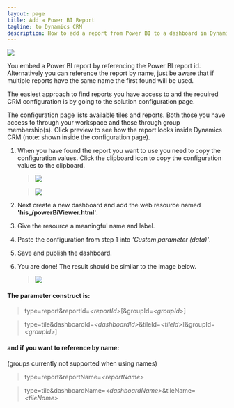 ```yaml
---
layout: page
title: Add a Power BI Report
tagline: to Dynamics CRM
description: How to add a report from Power BI to a dashboard in Dynamics CRM.
---
```


[![]({{BASE_PATH}}/assets/images/v0.3/samples/sample-crm-montage.png)]({{BASE_PATH}}/assets/images/v0.3/samples/sample-crm-montage.png)

You embed a Power BI report by referencing the Power BI report id. Alternatively you can reference the report by name, just be aware
that if multiple reports have the same name the first found will be used.

The easiest approach to find reports you have access to and the required CRM configuration is by going to the solution
configuration page.

The configuration page lists available tiles and reports. Both those you have access to through your workspace and those through
group membership(s). Click preview to see how the report looks inside Dynamics CRM (note: shown inside the configuration page).

1. When you have found the report you want to use you need to copy the configuration values. Click the clipboard icon to copy the configuration values to the clipboard. 

   > [![]({{BASE_PATH}}/assets/images/v0.3/crm-config/crm-config-get-tile-params-2.png)]({{BASE_PATH}}/assets/images/v0.3/crm-config/crm-config-get-tile-params-2.png)

   > [![]({{BASE_PATH}}/assets/images/v0.3/crm-config/crm-config-dash-add-web-resource.png)]({{BASE_PATH}}/assets/images/v0.3/crm-config/crm-config-dash-add-web-resource.png)

2. Next create a new dashboard and add the web resource named **'his_/powerBiViewer.html'**.
3. Give the resource a meaningful name and label.
4. Paste the configuration from step 1 into *'Custom parameter (data)'*.
5. Save and publish the dashboard.
6. You are done! The result should be similar to the image below.

   > [![]({{BASE_PATH}}/assets/images/v0.3/samples/sample-crm-sales-performance.png)]({{BASE_PATH}}/assets/images/v0.3/samples/sample-crm-sales-performance.png)
 

#### The parameter construct is:

   > type=report&reportId=*\<reportId\>*[&groupId=*\<groupId\>*]

   > type=tile&dashboardId=*\<dashboardId\>*&tileId=*\<tileId\>*[&groupId=*\<groupId\>*]

#### and if you want to reference by name:
(groups currently not supported when using names)

   > type=report&reportName=*\<reportName\>*

   > type=tile&dashboardName=*\<dashboardName\>*&tileName=*\<tileName\>*
